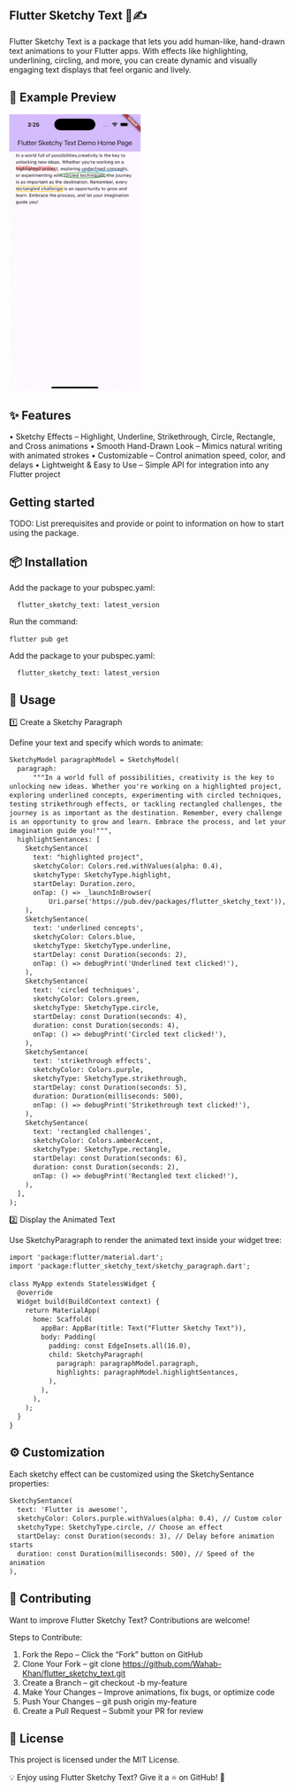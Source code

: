 ## Flutter Sketchy Text 🎨✍️

Flutter Sketchy Text is a package that lets you add human-like, hand-drawn text animations to your Flutter apps. With effects like highlighting, underlining, circling, and more, you can create dynamic and visually engaging text displays that feel organic and lively.

## 📸 Example Preview

<img src="https://github.com/Wahab-Khan/flutter_sketchy_text/raw/main/assets/demo.gif" width="238" height="500">

## ✨ Features

• Sketchy Effects – Highlight, Underline, Strikethrough, Circle, Rectangle, and Cross animations
• Smooth Hand-Drawn Look – Mimics natural writing with animated strokes
• Customizable – Control animation speed, color, and delays
• Lightweight & Easy to Use – Simple API for integration into any Flutter project

## Getting started

TODO: List prerequisites and provide or point to information on how to
start using the package.

## 📦 Installation

Add the package to your pubspec.yaml:

```dependencies:
  flutter_sketchy_text: latest_version
```

Run the command:

`flutter pub get`

Add the package to your pubspec.yaml:

```dependencies:
  flutter_sketchy_text: latest_version
```

## 🚀 Usage

1️⃣ Create a Sketchy Paragraph

Define your text and specify which words to animate:

```
SketchyModel paragraphModel = SketchyModel(
  paragraph:
      """In a world full of possibilities, creativity is the key to unlocking new ideas. Whether you're working on a highlighted project, exploring underlined concepts, experimenting with circled techniques, testing strikethrough effects, or tackling rectangled challenges, the journey is as important as the destination. Remember, every challenge is an opportunity to grow and learn. Embrace the process, and let your imagination guide you!""",
  highlightSentances: [
    SketchySentance(
      text: "highlighted project",
      sketchyColor: Colors.red.withValues(alpha: 0.4),
      sketchyType: SketchyType.highlight,
      startDelay: Duration.zero,
      onTap: () => _launchInBrowser(
          Uri.parse('https://pub.dev/packages/flutter_sketchy_text')),
    ),
    SketchySentance(
      text: 'underlined concepts',
      sketchyColor: Colors.blue,
      sketchyType: SketchyType.underline,
      startDelay: const Duration(seconds: 2),
      onTap: () => debugPrint('Underlined text clicked!'),
    ),
    SketchySentance(
      text: 'circled techniques',
      sketchyColor: Colors.green,
      sketchyType: SketchyType.circle,
      startDelay: const Duration(seconds: 4),
      duration: const Duration(seconds: 4),
      onTap: () => debugPrint('Circled text clicked!'),
    ),
    SketchySentance(
      text: 'strikethrough effects',
      sketchyColor: Colors.purple,
      sketchyType: SketchyType.strikethrough,
      startDelay: const Duration(seconds: 5),
      duration: Duration(milliseconds: 500),
      onTap: () => debugPrint('Strikethrough text clicked!'),
    ),
    SketchySentance(
      text: 'rectangled challenges',
      sketchyColor: Colors.amberAccent,
      sketchyType: SketchyType.rectangle,
      startDelay: const Duration(seconds: 6),
      duration: const Duration(seconds: 2),
      onTap: () => debugPrint('Rectangled text clicked!'),
    ),
  ],
);
```

2️⃣ Display the Animated Text

Use SketchyParagraph to render the animated text inside your widget tree:

```
import 'package:flutter/material.dart';
import 'package:flutter_sketchy_text/sketchy_paragraph.dart';

class MyApp extends StatelessWidget {
  @override
  Widget build(BuildContext context) {
    return MaterialApp(
      home: Scaffold(
        appBar: AppBar(title: Text("Flutter Sketchy Text")),
        body: Padding(
          padding: const EdgeInsets.all(16.0),
          child: SketchyParagraph(
            paragraph: paragraphModel.paragraph,
            highlights: paragraphModel.highlightSentances,
          ),
        ),
      ),
    );
  }
}
```

## ⚙️ Customization

Each sketchy effect can be customized using the SketchySentance properties:

```
SketchySentance(
  text: 'Flutter is awesome!',
  sketchyColor: Colors.purple.withValues(alpha: 0.4), // Custom color
  sketchyType: SketchyType.circle, // Choose an effect
  startDelay: const Duration(seconds: 3), // Delay before animation starts
  duration: const Duration(milliseconds: 500), // Speed of the animation
),
```

## 🤝 Contributing

Want to improve Flutter Sketchy Text? Contributions are welcome!

Steps to Contribute:

1. Fork the Repo – Click the “Fork” button on GitHub
2. Clone Your Fork – git clone https://github.com/Wahab-Khan/flutter_sketchy_text.git
3. Create a Branch – git checkout -b my-feature
4. Make Your Changes – Improve animations, fix bugs, or optimize code
5. Push Your Changes – git push origin my-feature
6. Create a Pull Request – Submit your PR for review

## 📜 License

This project is licensed under the MIT License.

💡 Enjoy using Flutter Sketchy Text? Give it a ⭐ on GitHub! 🚀
